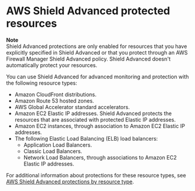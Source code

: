# AWS Shield Advanced protected resources<a name="ddos-advanced-summary-protected-resources"></a>

**Note**  
Shield Advanced protections are only enabled for resources that you have explicitly specified in Shield Advanced or that you protect through an AWS Firewall Manager Shield Advanced policy\. Shield Advanced doesn't automatically protect your resources\. 

You can use Shield Advanced for advanced monitoring and protection with the following resource types:
+ Amazon CloudFront distributions\. 
+ Amazon Route 53 hosted zones\.
+ AWS Global Accelerator standard accelerators\.
+ Amazon EC2 Elastic IP addresses\. Shield Advanced protects the resources that are associated with protected Elastic IP addresses\. 
+ Amazon EC2 instances, through association to Amazon EC2 Elastic IP addresses\. 
+ The following Elastic Load Balancing \(ELB\) load balancers:
  + Application Load Balancers\.
  + Classic Load Balancers\.
  + Network Load Balancers, through associations to Amazon EC2 Elastic IP addresses\. 

For additional information about protections for these resource types, see [AWS Shield Advanced protections by resource type](ddos-protections-by-resource-type.md)\.